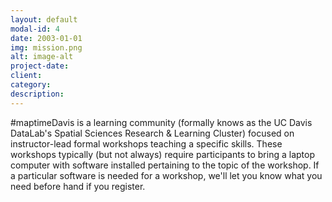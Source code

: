 ```yaml
---
layout: default
modal-id: 4
date: 2003-01-01
img: mission.png
alt: image-alt
project-date:
client:
category:
description:
---
```


#maptimeDavis is a learning community (formally knows as the UC Davis DataLab's Spatial Sciences Research & Learning Cluster) focused on instructor-lead formal workshops teaching a specific skills. These workshops typically (but not always) require participants to bring a laptop computer with software installed pertaining to the topic of the workshop. If a particular software is needed for a workshop, we'll let you know what you need before hand if you register.